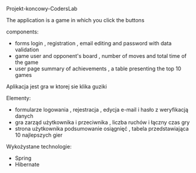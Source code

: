 Projekt-koncowy-CodersLab

The application is a game in which you click the buttons

components:
- forms
	login
	, registration
	, email editing and password
	with data validation
- game
	user and opponent's board
	, number of moves and total time of the game
- user page
	summary of achievements
	, a table presenting the top 10 games


Aplikacja jest gra w ktorej sie klika guziki

Elementy:
- formularze
	logowania
	, rejestracja
	, edycja e-mail i hasło
	z weryfikacją danych
- gra
	zarząd użytkownika i przeciwnika
	, liczba ruchów i łączny czas gry
- strona użytkownika
	podsumowanie osiągnięć
	, tabela przedstawiająca 10 najlepszych gier

Wykożystane technologie:
- Spring
- Hibernate
